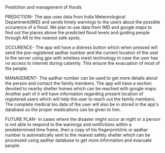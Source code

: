 Prediction and management of floods

PREDICTION-
The app uses data from India Meteorological Department(IMD) and sends timely warnings to the users about the possible occurence of a flood.
We plan to use data from IMD and google maps to find out the places above the predicted flood levels and guiding people through AR to the nearest safe spots.

OCCURENCE-
The app will have a distress button which when pressed will send the pre-registered aadhar number and the current location of the user to the server using gps with wireless mesh technology in case the user has no access to internet during calamity.
This ensure the evacuation of most of the people.

MANAGEMENT-
The aadhar number can be used to get more details about the person and contact the family members.
The app will have a section devoted to nearby shelter homes which can be reached with google maps.
Another part of it will have information regarding present location of registered users which will help the user to reach out the family members.
The complete medical bio data of the user will also be in stored in the app's database so the proper medications can be given to him.

FUTURE PLAN-
In cases where the disaster might occur at night or a person is not able to respond to the warnings and notifictions within a predetermined time frame, then a copy of his fingerprint/iris or aadhar number is automatically sent to the nearest safety shelter which can be processed using aadhar database to get more information and evacuate people.
